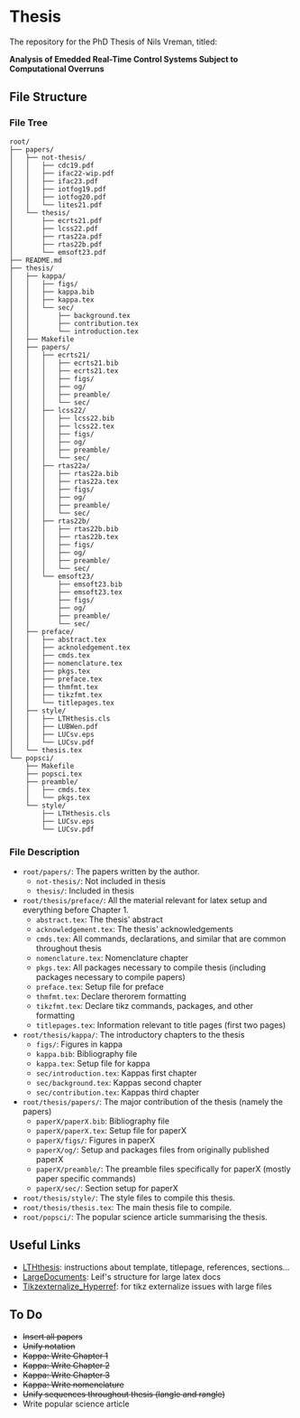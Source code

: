 # Thesis
The repository for the PhD Thesis of Nils Vreman, titled:

__Analysis of Emedded Real-Time Control Systems Subject to Computational Overruns__

## File Structure

### File Tree

```
root/
├── papers/
│   ├── not-thesis/
│   │   ├── cdc19.pdf
│   │   ├── ifac22-wip.pdf
│   │   ├── ifac23.pdf
│   │   ├── iotfog19.pdf
│   │   ├── iotfog20.pdf
│   │   └── lites21.pdf
│   └── thesis/
│       ├── ecrts21.pdf
│       ├── lcss22.pdf
│       ├── rtas22a.pdf
│       ├── rtas22b.pdf
│       └── emsoft23.pdf
├── README.md
├── thesis/
│   ├── kappa/
│   │   ├── figs/
│   │   ├── kappa.bib
│   │   ├── kappa.tex
│   │   └── sec/
│   │       ├── background.tex
│   │       ├── contribution.tex
│   │       └── introduction.tex
│   ├── Makefile
│   ├── papers/
│   │   ├── ecrts21/
│   │   │   ├── ecrts21.bib
│   │   │   ├── ecrts21.tex
│   │   │   ├── figs/
│   │   │   ├── og/
│   │   │   ├── preamble/
│   │   │   └── sec/
│   │   ├── lcss22/
│   │   │   ├── lcss22.bib
│   │   │   ├── lcss22.tex
│   │   │   ├── figs/
│   │   │   ├── og/
│   │   │   ├── preamble/
│   │   │   └── sec/
│   │   ├── rtas22a/
│   │   │   ├── rtas22a.bib
│   │   │   ├── rtas22a.tex
│   │   │   ├── figs/
│   │   │   ├── og/
│   │   │   ├── preamble/
│   │   │   └── sec/
│   │   ├── rtas22b/
│   │   │   ├── rtas22b.bib
│   │   │   ├── rtas22b.tex
│   │   │   ├── figs/
│   │   │   ├── og/
│   │   │   ├── preamble/
│   │   │   └── sec/
│   │   └── emsoft23/
│   │       ├── emsoft23.bib
│   │       ├── emsoft23.tex
│   │       ├── figs/
│   │       ├── og/
│   │       ├── preamble/
│   │       └── sec/
│   ├── preface/
│   │   ├── abstract.tex
│   │   ├── acknoledgement.tex
│   │   ├── cmds.tex
│   │   ├── nomenclature.tex
│   │   ├── pkgs.tex
│   │   ├── preface.tex
│   │   ├── thmfmt.tex
│   │   ├── tikzfmt.tex
│   │   └── titlepages.tex
│   ├── style/
│   │   ├── LTHthesis.cls
│   │   ├── LUBWen.pdf
│   │   ├── LUCsv.eps
│   │   └── LUCsv.pdf
│   └── thesis.tex
└── popsci/
    ├── Makefile
    ├── popsci.tex
    ├── preamble/
    │   ├── cmds.tex
    │   └── pkgs.tex
    └── style/
        ├── LTHthesis.cls
        ├── LUCsv.eps
        └── LUCsv.pdf
```

### File Description
* `root/papers/`: The papers written by the author.
    - `not-thesis/`: Not included in thesis
    - `thesis/`: Included in thesis
* `root/thesis/preface/`: All the material relevant for latex setup and everything before Chapter 1.
    - `abstract.tex`: The thesis' abstract 
    - `acknowledgement.tex`: The thesis' acknowledgements 
    - `cmds.tex`: All commands, declarations, and similar that are common throughout thesis
    - `nomenclature.tex`: Nomenclature chapter
    - `pkgs.tex`: All packages necessary to compile thesis (including packages necessary to compile papers)
    - `preface.tex`: Setup file for preface
    - `thmfmt.tex`: Declare therorem formatting
    - `tikzfmt.tex`: Declare tikz commands, packages, and other formatting
    - `titlepages.tex`: Information relevant to title pages (first two pages)
* `root/thesis/kappa/`: The introductory chapters to the thesis
    - `figs/`: Figures in kappa
    - `kappa.bib`: Bibliography file
    - `kappa.tex`: Setup file for kappa
    - `sec/introduction.tex`: Kappas first chapter
    - `sec/background.tex`: Kappas second chapter
    - `sec/contribution.tex`: Kappas third chapter
* `root/thesis/papers/`: The major contribution of the thesis (namely the papers)
    - `paperX/paperX.bib`: Bibliography file
    - `paperX/paperX.tex`: Setup file for paperX
    - `paperX/figs/`: Figures in paperX
    - `paperX/og/`: Setup and packages files from originally published paperX
    - `paperX/preamble/`: The preamble files specifically for paperX (mostly paper specific commands)
    - `paperX/sec/`: Section setup for paperX
* `root/thesis/style/`: The style files to compile this thesis.
* `root/thesis/thesis.tex`: The main thesis file to compile.
* `root/popsci/`: The popular science article summarising the thesis.


## Useful Links

* [LTHthesis](https://wiki.control.lth.se/Computer/Latex/LTHthesis): instructions about template, titlepage, references, sections...
* [LargeDocuments](https://wiki.control.lth.se/Computer/Latex/LargeDocuments): Leif's structure for large latex docs
* [Tikzexternalize_Hyperref](https://wiki.control.lth.se/Computer/Latex/Tikzexternalize_Hyperref): for tikz externalize issues with large files

## To Do
* ~~Insert all papers~~
* ~~Unify notation~~
* ~~Kappa: Write Chapter 1~~
* ~~Kappa: Write Chapter 2~~
* ~~Kappa: Write Chapter 3~~
* ~~Kappa: Write nomenclature~~
* ~~Unify sequences throughout thesis (langle and rangle)~~
* Write popular science article
